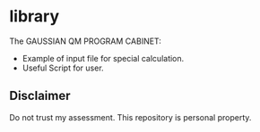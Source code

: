 # library
The GAUSSIAN QM PROGRAM CABINET: 
- Example of input file for special calculation.
- Useful Script for user.

## Disclaimer
Do not trust my assessment. This repository is personal property.
